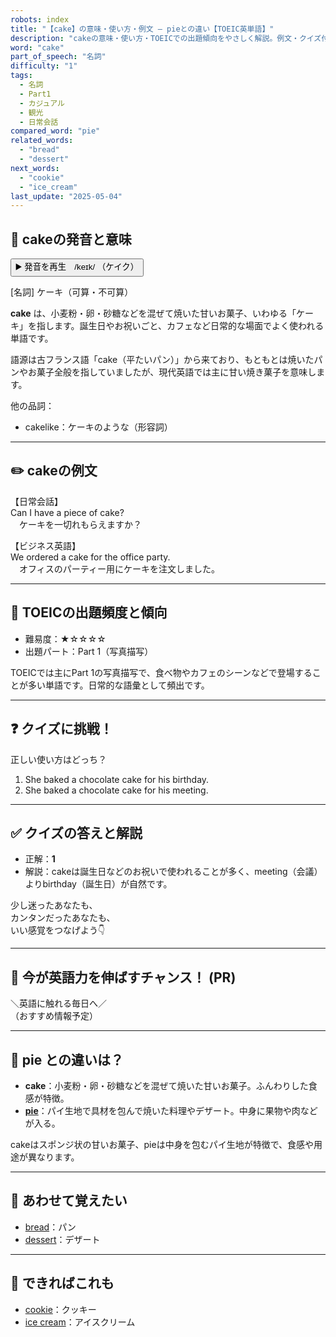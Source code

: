 ```yaml
---
robots: index
title: "【cake】の意味・使い方・例文 ― pieとの違い【TOEIC英単語】"
description: "cakeの意味・使い方・TOEICでの出題傾向をやさしく解説。例文・クイズ付きでpieとの違いもわかりやすく学べます。"
word: "cake"
part_of_speech: "名詞"
difficulty: "1"
tags:
  - 名詞
  - Part1
  - カジュアル
  - 観光
  - 日常会話
compared_word: "pie"
related_words:
  - "bread"
  - "dessert"
next_words:
  - "cookie"
  - "ice_cream"
last_update: "2025-05-04"
---
```


## 🔰 cakeの発音と意味

<button class="play-audio" onclick="playTTS('cake')">
  <span class="play-audio-main">
    ▶️ 発音を再生　/keɪk/
  </span>
  <span class="play-audio-sub">
    （ケイク）
  </span>
</button>

[名詞] ケーキ（可算・不可算）

**cake** は、小麦粉・卵・砂糖などを混ぜて焼いた甘いお菓子、いわゆる「ケーキ」を指します。誕生日やお祝いごと、カフェなど日常的な場面でよく使われる単語です。

語源は古フランス語「cake（平たいパン）」から来ており、もともとは焼いたパンやお菓子全般を指していましたが、現代英語では主に甘い焼き菓子を意味します。

他の品詞：  
- cakelike：ケーキのような（形容詞）

---

## ✏️ cakeの例文

【日常会話】  
Can I have a piece of cake?  
　ケーキを一切れもらえますか？

【ビジネス英語】  
We ordered a cake for the office party.  
　オフィスのパーティー用にケーキを注文しました。

---

## 🎯 TOEICの出題頻度と傾向

- 難易度：★☆☆☆☆
- 出題パート：Part 1（写真描写）

TOEICでは主にPart 1の写真描写で、食べ物やカフェのシーンなどで登場することが多い単語です。日常的な語彙として頻出です。

---

## ❓ クイズに挑戦！

正しい使い方はどっち？

1. She baked a chocolate cake for his birthday.  
2. She baked a chocolate cake for his meeting.

---

## ✅ クイズの答えと解説

- 正解：**1**
- 解説：cakeは誕生日などのお祝いで使われることが多く、meeting（会議）よりbirthday（誕生日）が自然です。

少し迷ったあなたも、  
カンタンだったあなたも、  
いい感覚をつなげよう👇️

---

## 🚀 今が英語力を伸ばすチャンス！ (PR)

<div class="info-center">
＼英語に触れる毎日へ／<br>  
（おすすめ情報予定）
</div>

---

## 🤔  pie との違いは？

- **cake**：小麦粉・卵・砂糖などを混ぜて焼いた甘いお菓子。ふんわりした食感が特徴。
- **[pie](/word/pie/)**：パイ生地で具材を包んで焼いた料理やデザート。中身に果物や肉などが入る。

cakeはスポンジ状の甘いお菓子、pieは中身を包むパイ生地が特徴で、食感や用途が異なります。

---

## 🧩 あわせて覚えたい

- [bread](/word/bread/)：パン
- [dessert](/word/dessert/)：デザート

---

## 📖 できればこれも

- [cookie](/word/cookie/)：クッキー
- [ice cream](/word/ice_cream/)：アイスクリーム

<!-- cvid: aid21_bid34 -->
